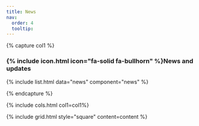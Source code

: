 ```yaml
---
title: News
nav:
  order: 4
  tooltip: 
---
```


{% capture col1 %}
###  {% include icon.html icon="fa-solid fa-bullhorn" %}News and updates

{% include list.html data="news" component="news" %}

{% endcapture %}

{% include cols.html col1=col1%}

{% include grid.html style="square" content=content %}